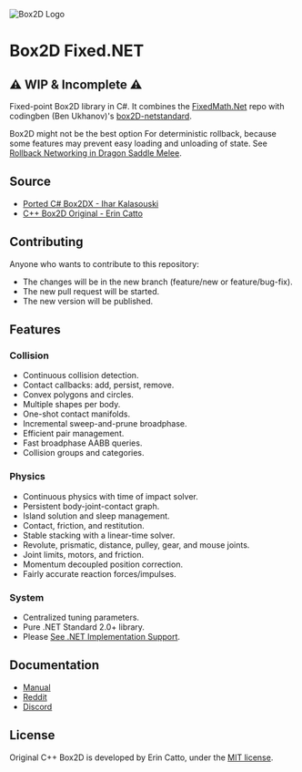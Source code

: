 ![Box2D Logo](https://box2d.org/images/logo.svg)

# Box2D Fixed.NET

## ⚠️ WIP & Incomplete ⚠️

Fixed-point Box2D library in C#. It combines the [FixedMath.Net](https://github.com/asik/FixedMath.Net) repo with codingben (Ben Ukhanov)'s [box2D-netstandard](https://github.com/codingben/box2d-netstandard).

Box2D might not be the best option For deterministic rollback, because some features may prevent easy loading and unloading of state. See [Rollback Networking in Dragon Saddle Melee](https://www.maintanksoftware.com/article/rollback3.html).

## Source

- [Ported C# Box2DX - Ihar Kalasouski](https://code.google.com/archive/p/box2dx/)
- [C++ Box2D Original - Erin Catto](https://github.com/erincatto/box2d)

## Contributing

Anyone who wants to contribute to this repository:
- The changes will be in the new branch (feature/new or feature/bug-fix).
- The new pull request will be started.
- The new version will be published.

## Features

### Collision

- Continuous collision detection.
- Contact callbacks: add, persist, remove.
- Convex polygons and circles.
- Multiple shapes per body.
- One-shot contact manifolds.
- Incremental sweep-and-prune broadphase.
- Efficient pair management.
- Fast broadphase AABB queries.
- Collision groups and categories.

### Physics

- Continuous physics with time of impact solver.
- Persistent body-joint-contact graph.
- Island solution and sleep management.
- Contact, friction, and restitution.
- Stable stacking with a linear-time solver.
- Revolute, prismatic, distance, pulley, gear, and mouse joints.
- Joint limits, motors, and friction.
- Momentum decoupled position correction.
- Fairly accurate reaction forces/impulses.

### System

- Centralized tuning parameters.
- Pure .NET Standard 2.0+ library.
- Please [See .NET Implementation Support](https://docs.microsoft.com/en-us/dotnet/standard/net-standard).

## Documentation

- [Manual](https://box2d.org/documentation/)
- [Reddit](https://www.reddit.com/r/box2d/)
- [Discord](https://discord.gg/NKYgCBP)

## License

Original C++ Box2D is developed by Erin Catto, under the [MIT license](https://en.wikipedia.org/wiki/MIT_License).
